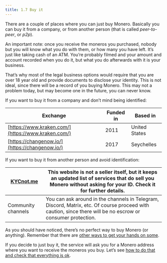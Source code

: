 ```yaml
---
title: 1.7 Buy it
---
```

There are a couple of places where you can just buy Monero. Basically you can buy it from a company, or from another person (that is called _peer-to-peer_, or _p2p_).

An important note: once you receive the moneros you purchased, nobody but you will know what you do with them, or how many you have left. It’s just like taking cash of an ATM. You’re probably filmed and your amount and account recorded when you do it, but what you do afterwards with it is your business.

That’s why most of the legal business options would require that you are over 18 year old and provide documents to disclose your identity. This is not ideal, since there will be a record of you buying Monero. This may not a problem today, but may become one in the future, you can never know.

If you want to buy it from a company and don’t mind being identified:

| Exchange                                           | Funded in | Based in      |
| -------------------------------------------------- | --------- | ------------- |
| [https://www.kraken.com/](https://www.kraken.com/) | 2011      | United States |
| [https://changenow.io/](https://changenow.io/)     | 2017      | Seychelles    |

If you want to buy it from another person and avoid identification:

| [KYCnot.me](https://kycnot.me/) | This website is not a seller itself, but it keeps an updated list of services that do sell you Monero without asking for your ID. Check it for further details. |
| ------------------------------- | --------------------------------------------------------------------------------------------------------------------------------------------------------------- |
| Community channels              | You can ask around in the channels in Telegram, Discord, Matrix, etc. Of course proceed with caution, since there will be no escrow or consumer protection.     |

As you should have noticed, there’s no perfect way to buy Monero (or anything). Remember that there are [other ways to get your hands on some](1.06-getting_monero.md).

If you decide to just buy it, the service will ask you for a Monero address where you want to receive the moneros you buy. Let’s see [how to do that and check that everything is ok](1.11-receive_monero.md).